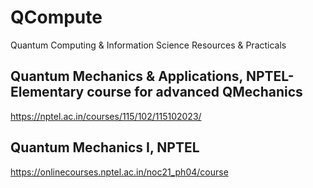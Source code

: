 # QCompute
Quantum Computing &amp; Information Science Resources &amp; Practicals

Quantum Mechanics & Applications, NPTEL- Elementary course for advanced QMechanics
-----------------------------------------------------------------------------
https://nptel.ac.in/courses/115/102/115102023/

Quantum Mechanics I, NPTEL
-------------------
https://onlinecourses.nptel.ac.in/noc21_ph04/course

